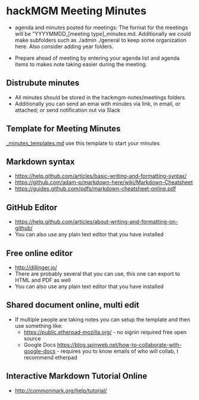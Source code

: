 # hackMGM Meeting Minutes

* agenda and minutes posted for meetings:
  The format for the meetings will be "YYYYMMDD_[meeting type]_minutes.md.
  Additionally we could make subfolders such as ./admin ./general to keep some organization here.
  Also consider adding year folders.

* Prepare ahead of meeting by entering your agenda list and agenda items to makes note taking easier during
the meeting.

## Distrubute minutes
* All minutes should be stored in the hackmgm-notes/meetings folders.
* Additionally you can send an emai with minutes via link, in email, or attached; or send notification out via Slack

## Template for Meeting Minutes
  [_minutes_templates.md](/meetings/_minutes_template.md) use this template to start your minutes

## Markdown syntax 
* https://help.github.com/articles/basic-writing-and-formatting-syntax/
* https://github.com/adam-p/markdown-here/wiki/Markdown-Cheatsheet
* https://guides.github.com/pdfs/markdown-cheatsheet-online.pdf

## GitHub Editor
* https://help.github.com/articles/about-writing-and-formatting-on-github/
* You can also use any plain text editor that you have installed

## Free online editor
* http://dillinger.io/
* There are probably several that you can use, this one can export to HTML and PDF as well
* You can also use any plain text editor that you have installed

## Shared document online, multi edit
* If multiple people are taking notes you can setup the template and then use something like:
  - https://public.etherpad-mozilla.org/ - no signin required free open source
  - Google Docs https://blog.spinweb.net/how-to-collaborate-with-google-docs - requires 
    you to know emails of who will collab, I recommend etherpad

## Interactive Markdown Tutorial Online
* http://commonmark.org/help/tutorial/


